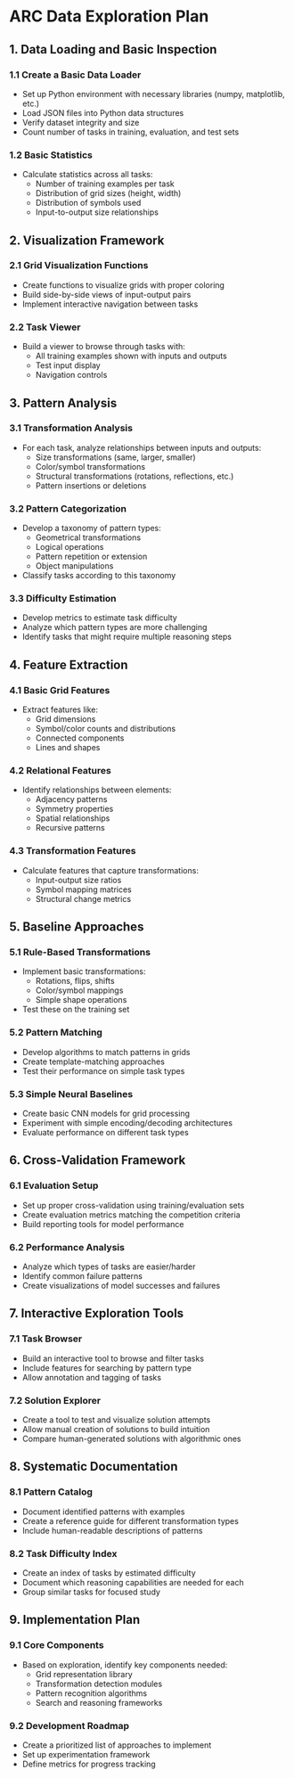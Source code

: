 # ARC Data Exploration Plan

## 1. Data Loading and Basic Inspection

### 1.1 Create a Basic Data Loader
- Set up Python environment with necessary libraries (numpy, matplotlib, etc.)
- Load JSON files into Python data structures
- Verify dataset integrity and size
- Count number of tasks in training, evaluation, and test sets

### 1.2 Basic Statistics
- Calculate statistics across all tasks:
  - Number of training examples per task
  - Distribution of grid sizes (height, width)
  - Distribution of symbols used
  - Input-to-output size relationships

## 2. Visualization Framework

### 2.1 Grid Visualization Functions
- Create functions to visualize grids with proper coloring
- Build side-by-side views of input-output pairs
- Implement interactive navigation between tasks

### 2.2 Task Viewer
- Build a viewer to browse through tasks with:
  - All training examples shown with inputs and outputs
  - Test input display
  - Navigation controls

## 3. Pattern Analysis

### 3.1 Transformation Analysis
- For each task, analyze relationships between inputs and outputs:
  - Size transformations (same, larger, smaller)
  - Color/symbol transformations
  - Structural transformations (rotations, reflections, etc.)
  - Pattern insertions or deletions

### 3.2 Pattern Categorization
- Develop a taxonomy of pattern types:
  - Geometrical transformations
  - Logical operations
  - Pattern repetition or extension
  - Object manipulations
- Classify tasks according to this taxonomy

### 3.3 Difficulty Estimation
- Develop metrics to estimate task difficulty
- Analyze which pattern types are more challenging
- Identify tasks that might require multiple reasoning steps

## 4. Feature Extraction

### 4.1 Basic Grid Features
- Extract features like:
  - Grid dimensions
  - Symbol/color counts and distributions
  - Connected components
  - Lines and shapes

### 4.2 Relational Features
- Identify relationships between elements:
  - Adjacency patterns
  - Symmetry properties
  - Spatial relationships
  - Recursive patterns

### 4.3 Transformation Features
- Calculate features that capture transformations:
  - Input-output size ratios
  - Symbol mapping matrices
  - Structural change metrics

## 5. Baseline Approaches

### 5.1 Rule-Based Transformations
- Implement basic transformations:
  - Rotations, flips, shifts
  - Color/symbol mappings
  - Simple shape operations
- Test these on the training set

### 5.2 Pattern Matching
- Develop algorithms to match patterns in grids
- Create template-matching approaches
- Test their performance on simple task types

### 5.3 Simple Neural Baselines
- Create basic CNN models for grid processing
- Experiment with simple encoding/decoding architectures
- Evaluate performance on different task types

## 6. Cross-Validation Framework

### 6.1 Evaluation Setup
- Set up proper cross-validation using training/evaluation sets
- Create evaluation metrics matching the competition criteria
- Build reporting tools for model performance

### 6.2 Performance Analysis
- Analyze which types of tasks are easier/harder
- Identify common failure patterns
- Create visualizations of model successes and failures

## 7. Interactive Exploration Tools

### 7.1 Task Browser
- Build an interactive tool to browse and filter tasks
- Include features for searching by pattern type
- Allow annotation and tagging of tasks

### 7.2 Solution Explorer
- Create a tool to test and visualize solution attempts
- Allow manual creation of solutions to build intuition
- Compare human-generated solutions with algorithmic ones

## 8. Systematic Documentation

### 8.1 Pattern Catalog
- Document identified patterns with examples
- Create a reference guide for different transformation types
- Include human-readable descriptions of patterns

### 8.2 Task Difficulty Index
- Create an index of tasks by estimated difficulty
- Document which reasoning capabilities are needed for each
- Group similar tasks for focused study

## 9. Implementation Plan

### 9.1 Core Components
- Based on exploration, identify key components needed:
  - Grid representation library
  - Transformation detection modules
  - Pattern recognition algorithms
  - Search and reasoning frameworks

### 9.2 Development Roadmap
- Create a prioritized list of approaches to implement
- Set up experimentation framework
- Define metrics for progress tracking